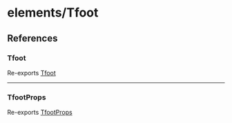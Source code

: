# elements/Tfoot

## References

### Tfoot

Re-exports [Tfoot](functions/Tfoot.md)

***

### TfootProps

Re-exports [TfootProps](interfaces/TfootProps.md)
